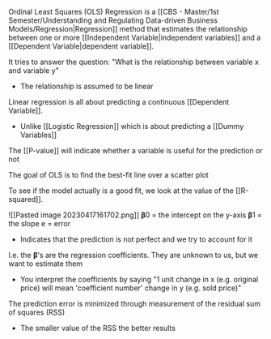 Ordinal Least Squares (OLS) Regression is a [[CBS - Master/1st Semester/Understanding and Regulating Data-driven Business Models/Regression|Regression]] method that estimates the relationship between one or more [[Independent Variable|independent variables]] and a [[Dependent Variable|dependent variable]].

It tries to answer the question: "What is the relationship between variable x and variable y"
- The relationship is assumed to be linear

Linear regression is all about predicting a continuous [[Dependent Variable]].
- Unlike [[Logistic Regression]] which is about predicting a [[Dummy Variables]]


The [[P-value]] will indicate whether a variable is useful for the prediction or not

The goal of OLS is to find the best-fit line over a scatter plot 

To see if the model actually is a good fit, we look at the value of the [[R-squared]].


![[Pasted image 20230417161702.png]]
**β**0 = the intercept on the y-axis
**β**1 = the slope
e = error
- Indicates that the prediction is not perfect and we try to account for it

I.e. the **β**'s are the regression coefficients. They are unknown to us, but we want to estimate them
- You interpret the coefficients by saying "1 unit change in x (e.g. original price) will mean 'coefficient number' change in y (e.g. sold price)"


The prediction error is minimized through measurement of the residual sum of squares (RSS)
- The smaller value of the RSS the better results
